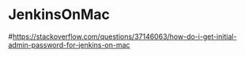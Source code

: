 # JenkinsOnMac

#https://stackoverflow.com/questions/37146063/how-do-i-get-initial-admin-password-for-jenkins-on-mac
